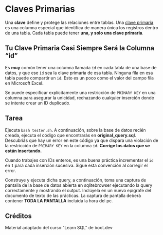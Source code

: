 # Claves Primarias

Una **clave** define y protege las relaciones entre tablas. Una [clave primaria](https://es.wikipedia.org/wiki/Clave_primaria) es una columna especial que identifica de manera única los registros dentro de una tabla. Cada tabla puede tener **una, y solo una clave primaria**.

## Tu Clave Primaria Casi Siempre Será la Columna “id”

Es **muy** común tener una columna llamada `id` en cada tabla de una base de datos, y que ese `id` sea la clave primaria de esa tabla. Ninguna fila en esa tabla puede compartir un `id`. Esto es un poco como el valor del campo fila en Microsoft Excel.

Se puede especificar explícitamente una restricción de `PRIMARY KEY` en una columna para asegurar la unicidad, rechazando cualquier inserción donde se intente crear un ID duplicado.

## Tarea

Ejecuta `bash tester.sh`. A continuación, sobre la base de datos recién creada, ejecuta el código que encontrarás en **original_query.sql**. Descubriás que hay un error en este código ya que dispara una violación de la restricción de `PRIMARY KEY` en la columna `id`. **Corrige los datos que se están insertando.**

Cuando trabajes con IDs enteros, es una buena práctica incrementar el `id` en `1` para cada inserción sucesiva. Sigue esta convención al corregir el error.

Construye y ejecuta dicha query, a continuación, toma una captura de pantalla de la base de datos abierta en sqlitebrowser ejecutando la query correctamente y mostrando el output. Inclúyela en un nuevo epígrafe del documento de texto de las prácticas. La captura de pantalla deberá contener **TODA LA PANTALLA** incluida la hora del pc.

## Créditos

Material adaptado del curso "Learn SQL" de boot.dev
